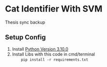 # Cat Identifier With SVM

Thesis sync backup

## Setup Config

1. Install [Python Version 3.10.0](https://www.python.org/downloads/release/python-3100/)
2. Install Libs with this code in cmd/terminal <br>
   ```     pip install -r requirements.txt    ```
